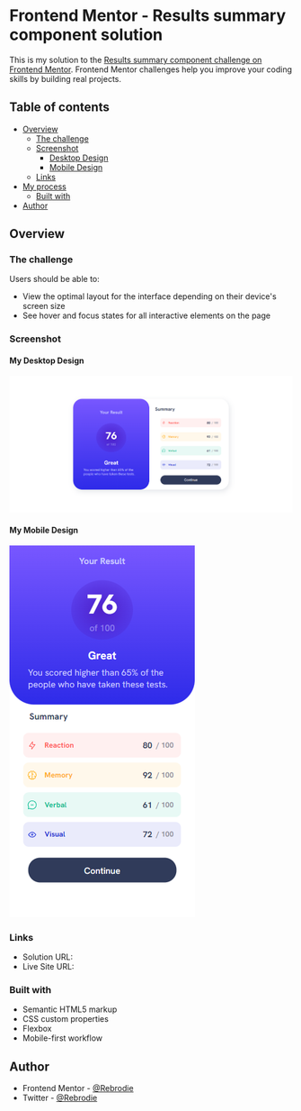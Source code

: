 # Frontend Mentor - Results summary component solution

This is my solution to the [Results summary component challenge on Frontend Mentor](https://www.frontendmentor.io/challenges/results-summary-component-CE_K6s0maV). Frontend Mentor challenges help you improve your coding skills by building real projects. 

## Table of contents

- [Overview](#overview)
  - [The challenge](#the-challenge)
  - [Screenshot](#screenshot)
    - [Desktop Design](#my-desktop-design)
    - [Mobile Design](#my-mobile-design)
  - [Links](#links)
- [My process](#my-process)
  - [Built with](#built-with)
- [Author](#author)


## Overview

### The challenge

Users should be able to:

- View the optimal layout for the interface depending on their device's screen size
- See hover and focus states for all interactive elements on the page

### Screenshot

#### My Desktop Design

![](/assets/screenshots/Desktop-Screenshot.png)

#### My Mobile Design

![](/assets/screenshots/Mobile-Screenshot.png) 
### Links

- Solution URL: 
- Live Site URL: 
### Built with

- Semantic HTML5 markup
- CSS custom properties
- Flexbox
- Mobile-first workflow

## Author

- Frontend Mentor - [@Rebrodie](https://www.frontendmentor.io/profile/cripsenpai)
- Twitter - [@Rebrodie](https://twitter.com/Re_brodie)

